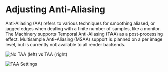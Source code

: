 # Adjusting Anti-Aliasing

Anti-Aliasing (AA) refers to various techniques for smoothing aliased, or jagged edges when dealing with a finite number of samples, like a monitor. The Machinery supports Temporal Anti-Aliasing (TAA) as a post-processing effect. Multisample Anti-Aliasing (MSAA) support is planned on a per image level, but is currently not available to all render backends.

![No TAA (left) vs TAA (right)](https://www.dropbox.com/s/98wyr2w26dbe8r6/tm_tut_aa.png?dl=1)

![TAA Settings](https://www.dropbox.com/s/8196q7vpn5bujx8/tm_tut_aa_settings.png?dl=1)